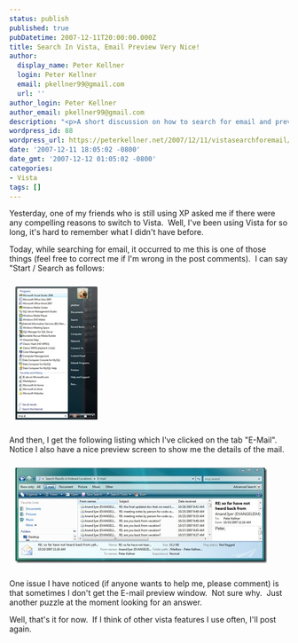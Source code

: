 ```yaml
---
status: publish
published: true
pubDatetime: 2007-12-11T20:00:00.000Z
title: Search In Vista, Email Preview Very Nice!
author:
  display_name: Peter Kellner
  login: Peter Kellner
  email: pkellner99@gmail.com
  url: ''
author_login: Peter Kellner
author_email: pkellner99@gmail.com
description: "<p>A short discussion on how to search for email and preview it in Vista</p>"
wordpress_id: 88
wordpress_url: https://peterkellner.net/2007/12/11/vistasearchforemail/
date: '2007-12-11 18:05:02 -0800'
date_gmt: '2007-12-12 01:05:02 -0800'
categories:
- Vista
tags: []
---
```

<p>Yesterday, one of my friends who is still using XP asked me if there were any compelling reasons to switch to Vista.&#160; Well, I've been using Vista for so long, it's hard to remember what I didn't have before.</p>
<p>Today, while searching for email, it occurred to me this is one of those things (feel free to correct me if I'm wrong in the post comments).&#160; I can say &quot;Start / Search as follows:</p>
<p><a href="/wp/wp-content/uploads/2007/12/vista11.jpg"><img style="border-right-width: 0px; margin: 11px; border-top-width: 0px; border-bottom-width: 0px; border-left-width: 0px" border="0" alt="vista1" src="/wp/wp-content/uploads/2007/12/vista1-thumb1.jpg" width="148" height="240" /></a></p>
<p> <!--more-->
<p>And then, I get the following listing which I've clicked on the tab &quot;E-Mail&quot;.&#160; Notice I also have a nice preview screen to show me the details of the mail.</p>
<p><a href="/wp/wp-content/uploads/2007/12/vista21.jpg"><img style="border-right-width: 0px; margin: 11px; border-top-width: 0px; border-bottom-width: 0px; border-left-width: 0px" border="0" alt="vista2" src="/wp/wp-content/uploads/2007/12/vista2-thumb1.jpg" width="454" height="172" /></a></p>
<p>One issue I have noticed (if anyone wants to help me, please comment) is that sometimes I don't get the E-mail preview window.&#160; Not sure why.&#160; Just another puzzle at the moment looking for an answer.</p>
<p>Well, that's it for now.&#160; If I think of other vista features I use often, I'll post again.</p>
